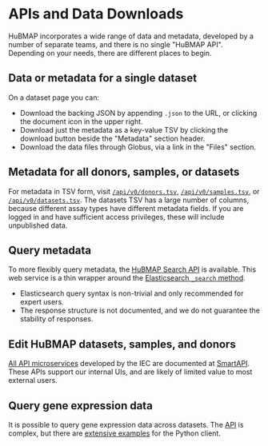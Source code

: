 # APIs and Data Downloads

HuBMAP incorporates a wide range of data and metadata, developed by a number of separate teams,
and there is no single "HuBMAP API". Depending on your needs, there are different places to begin.

## Data or metadata for a single dataset

On a dataset page you can:
- Download the backing JSON by appending `.json` to the URL, or clicking the document icon in the upper right.
- Download just the metadata as a key-value TSV by clicking the download button beside the "Metadata" section header.
- Download the data files through Globus, via a link in the "Files" section.

## Metadata for all donors, samples, or datasets

For metadata in TSV form, visit [`/api/v0/donors.tsv`](/api/v0/donors.tsv),
[`/api/v0/samples.tsv`](/api/v0/samples.tsv), or [`/api/v0/datasets.tsv`](/api/v0/datasets.tsv).
The datasets TSV has a large number of columns, because different assay types have different metadata fields.
If you are logged in and have sufficient access privileges, these will include unpublished data.

## Query metadata

To more flexibly query metadata, the [HuBMAP Search API](https://smart-api.info/ui/7aaf02b838022d564da776b03f357158) is available.
This web service is a thin wrapper around the [Elasticsearch `_search` method](https://www.elastic.co/guide/en/elasticsearch/reference/current/search-search.html).
- Elasticsearch query syntax is non-trivial and only recommended for expert users.
- The response structure is not documented, and we do not guarantee the stability of responses.

## Edit HuBMAP datasets, samples, and donors

[All API microservices](/docs/apis) developed by the IEC are documented at
[SmartAPI](https://smart-api.info/registry?q=hubmap).
These APIs support our internal UIs, and are likely of limited value to most external users.

## Query gene expression data

It is possible to query gene expression data across datasets.
The [API](https://github.com/hubmapconsortium/cross_modality_query#usage) is complex,
but there are [extensive examples](https://github.com/hubmapconsortium/hubmap-api-py-client#usage) for the Python client.

